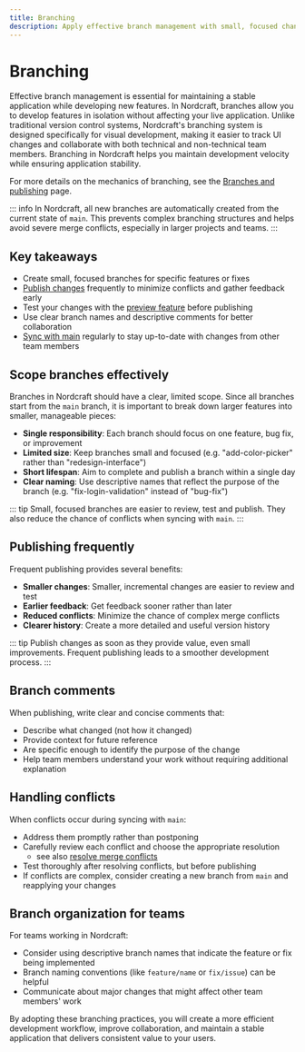 ```yaml
---
title: Branching
description: Apply effective branch management with small, focused changes, frequent publishing, clear comments, and conflict resolution strategies.
---
```


# Branching

Effective branch management is essential for maintaining a stable application while developing new features. In Nordcraft, branches allow you to develop features in isolation without affecting your live application. Unlike traditional version control systems, Nordcraft's branching system is designed specifically for visual development, making it easier to track UI changes and collaborate with both technical and non-technical team members. Branching in Nordcraft helps you maintain development velocity while ensuring application stability.

For more details on the mechanics of branching, see the [Branches and publishing](/get-started/branches-and-publishing) page.

::: info
In Nordcraft, all new branches are automatically created from the current state of `main`. This prevents complex branching structures and helps avoid severe merge conflicts, especially in larger projects and teams.
:::

## Key takeaways

- Create small, focused branches for specific features or fixes
- [Publish changes](/get-started/branches-and-publishing#publish-changes) frequently to minimize conflicts and gather feedback early
- Test your changes with the [preview feature](/get-started/branches-and-publishing#preview-a-branch) before publishing
- Use clear branch names and descriptive comments for better collaboration
- [Sync with main](/get-started/branches-and-publishing#sync-with-main) regularly to stay up-to-date with changes from other team members

## Scope branches effectively

Branches in Nordcraft should have a clear, limited scope. Since all branches start from the `main` branch, it is important to break down larger features into smaller, manageable pieces:

- **Single responsibility**: Each branch should focus on one feature, bug fix, or improvement
- **Limited size**: Keep branches small and focused (e.g. "add-color-picker" rather than "redesign-interface")
- **Short lifespan**: Aim to complete and publish a branch within a single day
- **Clear naming**: Use descriptive names that reflect the purpose of the branch (e.g. "fix-login-validation" instead of "bug-fix")

::: tip
Small, focused branches are easier to review, test and publish. They also reduce the chance of conflicts when syncing with `main`.
:::

## Publishing frequently

Frequent publishing provides several benefits:

- **Smaller changes**: Smaller, incremental changes are easier to review and test
- **Earlier feedback**: Get feedback sooner rather than later
- **Reduced conflicts**: Minimize the chance of complex merge conflicts
- **Clearer history**: Create a more detailed and useful version history

::: tip
Publish changes as soon as they provide value, even small improvements. Frequent publishing leads to a smoother development process.
:::

## Branch comments

When publishing, write clear and concise comments that:

- Describe what changed (not how it changed)
- Provide context for future reference
- Are specific enough to identify the purpose of the change
- Help team members understand your work without requiring additional explanation

## Handling conflicts

When conflicts occur during syncing with `main`:

- Address them promptly rather than postponing
- Carefully review each conflict and choose the appropriate resolution
  - see also [resolve merge conflicts](/get-started/branches-and-publishing#resolve-merge-conflicts)
- Test thoroughly after resolving conflicts, but before publishing
- If conflicts are complex, consider creating a new branch from `main` and reapplying your changes

## Branch organization for teams

For teams working in Nordcraft:

- Consider using descriptive branch names that indicate the feature or fix being implemented
- Branch naming conventions (like `feature/name` or `fix/issue`) can be helpful
- Communicate about major changes that might affect other team members' work

By adopting these branching practices, you will create a more efficient development workflow, improve collaboration, and maintain a stable application that delivers consistent value to your users.
